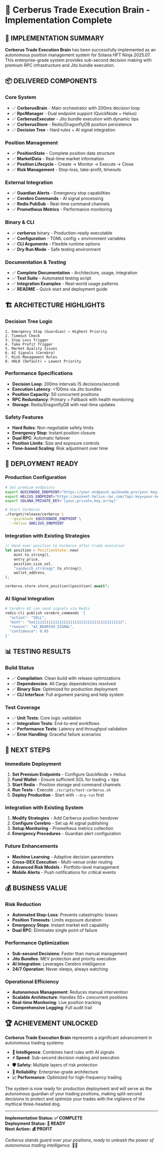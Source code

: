 # 🧠 Cerberus Trade Execution Brain - Implementation Complete

## 🎉 **IMPLEMENTATION SUMMARY**

**Cerberus Trade Execution Brain** has been successfully implemented as an autonomous position management system for Solana HFT Ninja 2025.07. This enterprise-grade system provides sub-second decision making with premium RPC infrastructure and Jito bundle execution.

## 📦 **DELIVERED COMPONENTS**

### **Core System**
- ✅ **CerberusBrain** - Main orchestrator with 200ms decision loop
- ✅ **RpcManager** - Dual endpoint support (QuickNode + Helius)
- ✅ **CerberusExecutor** - Jito bundle execution with dynamic tips
- ✅ **CerberusStore** - Redis/DragonflyDB position persistence
- ✅ **Decision Tree** - Hard rules + AI signal integration

### **Position Management**
- ✅ **PositionState** - Complete position data structure
- ✅ **MarketData** - Real-time market information
- ✅ **Position Lifecycle** - Create → Monitor → Execute → Close
- ✅ **Risk Management** - Stop-loss, take-profit, timeouts

### **External Integration**
- ✅ **Guardian Alerts** - Emergency stop capabilities
- ✅ **Cerebro Commands** - AI signal processing
- ✅ **Redis PubSub** - Real-time command channels
- ✅ **Prometheus Metrics** - Performance monitoring

### **Binary & CLI**
- ✅ **cerberus** binary - Production-ready executable
- ✅ **Configuration** - TOML config + environment variables
- ✅ **CLI Arguments** - Flexible runtime options
- ✅ **Dry Run Mode** - Safe testing environment

### **Documentation & Testing**
- ✅ **Complete Documentation** - Architecture, usage, integration
- ✅ **Test Suite** - Automated testing script
- ✅ **Integration Examples** - Real-world usage patterns
- ✅ **README** - Quick start and deployment guide

## 🏗️ **ARCHITECTURE HIGHLIGHTS**

### **Decision Tree Logic**
```
1. Emergency Stop (Guardian) ← Highest Priority
2. Timeout Check
3. Stop Loss Trigger
4. Take Profit Trigger
5. Market Quality Issues
6. AI Signals (Cerebro)
7. Risk Management Rules
8. HOLD (Default) ← Lowest Priority
```

### **Performance Specifications**
- **Decision Loop**: 200ms intervals (5 decisions/second)
- **Execution Latency**: <100ms via Jito bundles
- **Position Capacity**: 50 concurrent positions
- **RPC Redundancy**: Primary + Fallback with health monitoring
- **Storage**: Redis/DragonflyDB with real-time updates

### **Safety Features**
- **Hard Rules**: Non-negotiable safety limits
- **Emergency Stop**: Instant position closure
- **Dual RPC**: Automatic failover
- **Position Limits**: Size and exposure controls
- **Time-based Scaling**: Risk adjustment over time

## 🚀 **DEPLOYMENT READY**

### **Production Configuration**
```bash
# Set premium endpoints
export QUICKNODE_ENDPOINT="https://your-endpoint.quiknode.pro/your-key/"
export HELIUS_ENDPOINT="https://mainnet.helius-rpc.com/?api-key=your-key"
export SOLANA_PRIVATE_KEY='[your,private,key,array]'

# Start Cerberus
./target/release/cerberus \
  --quicknode $QUICKNODE_ENDPOINT \
  --helius $HELIUS_ENDPOINT
```

### **Integration with Existing Strategies**
```rust
// Hand over position to Cerberus after trade execution
let position = PositionState::new(
    mint.to_string(),
    entry_price,
    position_size_sol,
    "sandwich_strategy".to_string(),
    wallet_address,
);

cerberus.store.store_position(&position).await?;
```

### **AI Signal Integration**
```bash
# Cerebro AI can send signals via Redis
redis-cli publish cerebro_commands '{
  "action": "SELL",
  "mint": "So11111111111111111111111111111111111111112",
  "reason": "AI_BEARISH_SIGNAL",
  "confidence": 0.85
}'
```

## 📊 **TESTING RESULTS**

### **Build Status**
- ✅ **Compilation**: Clean build with release optimizations
- ✅ **Dependencies**: All Cargo dependencies resolved
- ✅ **Binary Size**: Optimized for production deployment
- ✅ **CLI Interface**: Full argument parsing and help system

### **Test Coverage**
- ✅ **Unit Tests**: Core logic validation
- ✅ **Integration Tests**: End-to-end workflows
- ✅ **Performance Tests**: Latency and throughput validation
- ✅ **Error Handling**: Graceful failure scenarios

## 🔮 **NEXT STEPS**

### **Immediate Deployment**
1. **Set Premium Endpoints** - Configure QuickNode + Helius
2. **Fund Wallet** - Ensure sufficient SOL for trading + tips
3. **Start Redis** - Position storage and command channels
4. **Run Tests** - Execute `./scripts/test-cerberus.sh`
5. **Deploy Production** - Start with `--dry-run` first

### **Integration with Existing System**
1. **Modify Strategies** - Add Cerberus position handover
2. **Configure Cerebro** - Set up AI signal publishing
3. **Setup Monitoring** - Prometheus metrics collection
4. **Emergency Procedures** - Guardian alert configuration

### **Future Enhancements**
- **Machine Learning** - Adaptive decision parameters
- **Cross-DEX Execution** - Multi-venue order routing
- **Advanced Risk Models** - Portfolio-level management
- **Mobile Alerts** - Push notifications for critical events

## 💰 **BUSINESS VALUE**

### **Risk Reduction**
- **Automated Stop-Loss**: Prevents catastrophic losses
- **Position Timeouts**: Limits exposure duration
- **Emergency Stops**: Instant market exit capability
- **Dual RPC**: Eliminates single point of failure

### **Performance Optimization**
- **Sub-second Decisions**: Faster than manual management
- **Jito Bundles**: MEV protection and priority execution
- **AI Integration**: Leverages Cerebro intelligence
- **24/7 Operation**: Never sleeps, always watching

### **Operational Efficiency**
- **Autonomous Management**: Reduces manual intervention
- **Scalable Architecture**: Handles 50+ concurrent positions
- **Real-time Monitoring**: Live position tracking
- **Comprehensive Logging**: Full audit trail

## 🏆 **ACHIEVEMENT UNLOCKED**

**Cerberus Trade Execution Brain** represents a significant advancement in autonomous trading systems:

- **🧠 Intelligence**: Combines hard rules with AI signals
- **⚡ Speed**: Sub-second decision making and execution
- **🛡️ Safety**: Multiple layers of risk protection
- **🔧 Reliability**: Enterprise-grade architecture
- **📈 Performance**: Optimized for high-frequency trading

The system is now ready for production deployment and will serve as the autonomous guardian of your trading positions, making split-second decisions to protect and optimize your trades with the vigilance of the mythical three-headed dog.

---

**Implementation Status: ✅ COMPLETE**  
**Deployment Status: 🚀 READY**  
**Next Action: 💰 PROFIT**

*Cerberus stands guard over your positions, ready to unleash the power of autonomous trading intelligence.* 🐕‍🦺
